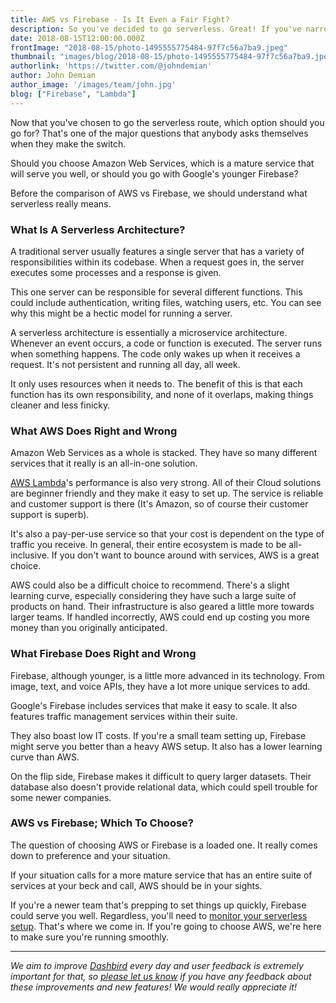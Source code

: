 ```yaml
---
title: AWS vs Firebase - Is It Even a Fair Fight?
description: So you've decided to go serverless. Great! If you've narrowed it down to AWS vs Firebase, you may be in for a surprise. Here's what you need to know about AWS and Firebase.
date: 2018-08-15T12:00:00.000Z
frontImage: "2018-08-15/photo-1495555775484-97f7c56a7ba9.jpeg"
thumbnail: "images/blog/2018-08-15/photo-1495555775484-97f7c56a7ba9.jpeg"
authorlink: 'https://twitter.com/@johndemian'
author: John Demian
author_image: '/images/team/john.jpg'
blog: ["Firebase", "Lambda"]
---
```


Now that you've chosen to go the serverless route, which option should you go for? That's one of the major questions that anybody asks themselves when they make the switch.

Should you choose Amazon Web Services, which is a mature service that will serve you well, or should you go with Google's younger Firebase?

Before the comparison of AWS vs Firebase, we should understand what serverless really means.

<h3>What Is A Serverless Architecture?</h3>
A traditional server usually features a single server that has a variety of responsibilities within its codebase. When a request goes in, the server executes some processes and a response is given.

This one server can be responsible for several different functions. This could include authentication, writing files, watching users, etc. You can see why this might be a hectic model for running a server.

A serverless architecture is essentially a microservice architecture. Whenever an event occurs, a code or function is executed. The server runs when something happens. The code only wakes up when it receives a request. It's not persistent and running all day, all week.

It only uses resources when it needs to. The benefit of this is that each function has its own responsibility, and none of it overlaps, making things cleaner and less finicky.

<h3>What AWS Does Right and Wrong</h3>
Amazon Web Services as a whole is stacked. They have so many different services that it really is an all-in-one solution.

<a href="https://dashbird.io/blog/aws-lambda-faq/">AWS Lambda</a>'s performance is also very strong. All of their Cloud solutions are beginner friendly and they make it easy to set up. The service is reliable and customer support is there (It's Amazon, so of course their customer support is superb).

It's also a pay-per-use service so that your cost is dependent on the type of traffic you receive. In general, their entire ecosystem is made to be all-inclusive. If you don't want to bounce around with services, AWS is a great choice.

AWS could also be a difficult choice to recommend. There's a slight learning curve, especially considering they have such a large suite of products on hand. Their infrastructure is also geared a little more towards larger teams. If handled incorrectly, AWS could end up costing you more money than you originally anticipated.

<h3>What Firebase Does Right and Wrong</h3>
Firebase, although younger, is a little more advanced in its technology. From image, text, and voice APIs, they have a lot more unique services to add.

Google's Firebase includes services that make it easy to scale. It also features traffic management services within their suite.

They also boast low IT costs. If you're a small team setting up, Firebase might serve you better than a heavy AWS setup. It also has a lower learning curve than AWS.

On the flip side, Firebase makes it difficult to query larger datasets. Their database also doesn't provide relational data, which could spell trouble for some newer companies.

<h3>AWS vs Firebase; Which To Choose?</h3>
The question of choosing AWS or Firebase is a loaded one. It really comes down to preference and your situation.

If your situation calls for a more mature service that has an entire suite of services at your beck and call, AWS should be in your sights.

If you're a newer team that's prepping to set things up quickly, Firebase could serve you well. Regardless, you'll need to <a href="http://dashbird.io">monitor your serverless setup</a>. That's where we come in. If you're going to choose AWS, we're here to make sure you're running smoothly.

___

_We aim to improve [Dashbird](https://dashbird.io/features/) every day and user feedback is extremely important for that, so [please let us know](mailto:support@dashbird.io) if you have any feedback about these improvements and new features! We would really appreciate it!_


<script type="application/ld+json">{"@context":"https://schema.org","@type":"FAQPage","mainEntity":[{"@type":"Question","name":"What Is A Serverless Architecture?","acceptedAnswer":{"@type":"Answer","text":"A serverless architecture is essentially a microservice architecture. Whenever an event occurs, a code or function is executed. The server runs when something happens. The code only wakes up when it receives a request. It's not persistent and running all day, all week.\n\nIt only uses resources when it needs to. The benefit of this is that each function has its own responsibility, and none of it overlaps, making things cleaner and less finicky."}},{"@type":"Question","name":"What AWS Does Right and Wrong?","acceptedAnswer":{"@type":"Answer","text":"The service is reliable and customer support is superb. Easy to get started and you have plenty of other services to connect with. At the same time you'll have a steep learning curve as you will have to learn how to monitor your function properly."}},{"@type":"Question","name":"What Firebase Does Right and Wrong","acceptedAnswer":{"@type":"Answer","text":"Google's Firebase includes services that make it easy to scale. It also features traffic management services within their suite.\n\nThey also boast low IT costs. If you're a small team setting up, Firebase might serve you better than a heavy AWS setup. It also has a lower learning curve than AWS.\n\nOn the flip side, Firebase makes it difficult to query larger datasets. Their database also doesn't provide relational data, which could spell trouble for some newer companies."}}]}</script>